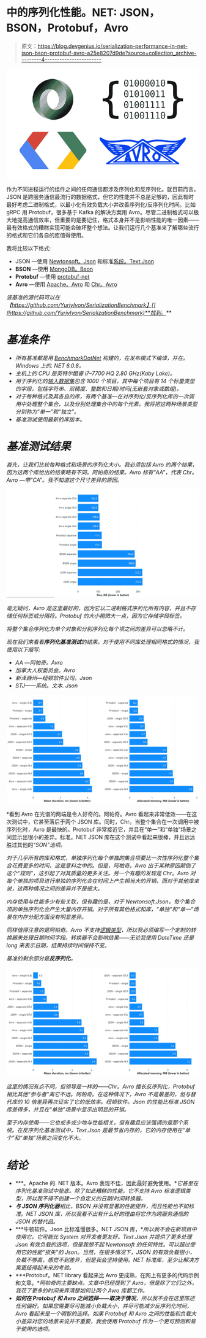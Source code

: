 # 中的序列化性能。NET: JSON，BSON，Protobuf，Avro

> 原文：<https://blog.devgenius.io/serialization-performance-in-net-json-bson-protobuf-avro-a25e8207d9de?source=collection_archive---------4----------------------->

![](img/2a31cf69486370da02440104e745e22a.png)

作为不同进程运行的组件之间的任何通信都涉及序列化和反序列化。就目前而言，JSON 是跨服务通信最流行的数据格式，但它的性能并不总是足够的，因此有时最好考虑二进制格式，以最小化有效负载大小并改善序列化/反序列化时间。比如 gRPC 用 Protobuf，很多基于 Kafka 的解决方案用 Avro。尽管二进制格式可以极大地提高通信效率，但重要的是要记住，格式本身并不是影响性能的唯一因素——最有效格式的糟糕实现可能会破坏整个想法。让我们运行几个基准来了解哪些流行的格式和它们各自的库值得使用。

我将比较以下格式:

*   JSON —使用 [Newtonsoft。Json](https://www.newtonsoft.com/json) 和标准[系统。Text.Json](https://docs.microsoft.com/en-us/dotnet/api/system.text.json?view=net-6.0)
*   **BSON** —使用 [MongoDB。Bson](https://www.nuget.org/packages/mongodb.bson/)
*   **Protobuf** —使用 [protobuf-net](https://github.com/protobuf-net/protobuf-net)
*   **Avro** —使用 [Apache。Avro](https://github.com/apache/avro) 和 [Chr。Avro](https://github.com/ch-robinson/dotnet-avro)

*该基准的源代码可以在【https://github.com/YuriyIvon/SerializationBenchmark】[](https://github.com/YuriyIvon/SerializationBenchmark)**找到。***

# *基准条件*

*   *所有基准都是用 [BenchmarkDotNet](https://benchmarkdotnet.org/articles/overview.html) 构建的，在发布模式下编译，并在。Windows 上的. NET 6.0.8。*
*   *主机上的 CPU 是英特尔酷睿 i7–7700 HQ 2.80 GHz(Kaby Lake)。*
*   *用于序列化的[输入数据集](https://github.com/YuriyIvon/SerializationBenchmark/blob/master/SerializationBenchmark/1000%20Sales%20Records.csv)包含 1000 个项目，其中每个项目有 14 个标量类型的字段，包括字符串、双精度、整数和日期/时间(无嵌套对象或数组)。*
*   *对于每种格式及其各自的库，有两个基准—在对序列化/反序列化库的一次调用中处理整个集合，以及分别处理集合中的每个元素。我将把这两种场景类型分别称为“单一”和“独立”。*
*   *基准测试使用最新的库版本。*

# *基准测试结果*

*首先，让我们比较每种格式和场景的序列化大小。我必须包括 Avro 的两个结果，因为这两个库给出的结果略有不同。阿帕奇的结果。Avro 标有“AA”，代表 Chr。Avro —带“CA”。我不知道这个尺寸差异的原因。*

*![](img/89fa5f042ffb8bcc54298050a21af1f4.png)*

*毫无疑问，Avro 是这里最好的，因为它以二进制格式序列化所有内容，并且不存储任何标签或分隔符。Protobuf 的大小稍微大一点，因为它存储字段标签。*

*将整个集合序列化为单个对象和分别序列化每个项之间的差异可以忽略不计。*

*现在我们来看看**序列化基准测试**的结果。对于使用不同库处理相同格式的情况，我使用以下缩写:*

*   *AA —阿帕奇。Avro*
*   *加拿大人权委员会。Avro*
*   *新泽西州—纽顿软件公司。Json*
*   *STJ——系统。文本. Json*

*![](img/839b776c5603eb46f9031ab0bb292a4d.png)*

*看到 Avro 在光谱的两端是令人好奇的。阿帕奇。Avro 看起来非常低效——在这次测试中，它甚至落后于两个 JSON 库。同时，Chr。当整个集合在一次调用中被序列化时，Avro 是最快的。Protobuf 非常接近它，并且在“单一”和“单独”场景之间显示出很小的差异。标准。NET JSON 库在这个测试中看起来很棒，并且远远胜过其他的“*SON”选项。*

*对于几乎所有的库和格式，单独序列化每个单独的集合项要比一次性序列化整个集合花费更多的时间，这是意料之中的。但是，阿帕奇。Avro 出于某种原因颠倒了这个“规则”，这引起了对其质量的更多关注。另一个有趣的发现是 Chr。Avro 对每个单独的项目进行单独的序列化会在时间上产生相当大的开销，而对于其他库来说，这两种情况之间的差异并不是很大。*

*内存使用与性能多少有些关联，但有趣的是，对于 Newtonsoft.Json，每个集合项的单独序列化会产生大量内存开销。对于所有其他格式和库，“单独”和“单一”场景在内存分配方面没有明显差异。*

*同样值得注意的是阿帕奇。Avro 不支持[逻辑类型](https://marcosschroh.github.io/dataclasses-avroschema/logical_types/)，所以我必须编写一个定制的转换器来处理日期时间字段。转换器不会影响结果——无论我使用 DateTime 还是 long 来表示日期，结果持续时间保持不变。*

*基准的剩余部分是**反序列化**。*

*![](img/6378a040b8a8c0f26788123365075f95.png)*

*这里的情况有点不同，但领导是一样的——Chr。Avro 擅长反序列化，Protobuf 相比其他“参与者”离它不远。阿帕奇。在这种情况下，Avro 不是最差的，但与替代库的 10 倍差异再次证实了它的低效率。纽顿软件。Json 的性能比标准 JSON 库差得多，并且在“单独”场景中显示出明显的开销。*

*至于内存使用——它也或多或少地与性能相关，但有趣且应该强调的是那个系统。在反序列化基准测试中，Text.Json 是最节省内存的，它的内存使用在“单个”和“单独”场景之间变化不大。*

# *结论*

*   ***。Apache 的. NET 版本。Avro 表现不佳，因此最好避免使用。**它甚至在序列化基准测试中垫底。除了如此糟糕的性能，它不支持 Avro 标准逻辑类型，所以我不得不创建一个自定义的日期/时间转换器。*
*   ***与 JSON 序列化器**相比，BSON 并没有显著的性能提升，而且性能也不如标准。NET JSON 库，所以我看不出有什么好的理由将它作为跨服务通信的 JSON 的替代品。*
*   ***牛顿软件。Json 比标准慢很多。NET JSON 库，**所以我不会在新项目中使用它。它可能比 System 对开发者更友好。Text.Json 并提供了更多处理 Json 有效负载的选项，但是我想不起 Newtonsoft 的任何特性。可以超过使用它的性能“损失”的 Json。当然，在很多情况下，JSON 的有效负载很小，负载不够高，感觉不到差异，但是我会坚持使用。NET 标准库，至少让解决方案更经得起未来的考验。*
*   ***Protobuf。NET library 看起来比 Avro 更成熟，在网上有更多的代码示例和文章。**阿帕奇的主要缺点。文章中已经提到了 Avro，但是除了它们之外，我花了更多的时间来弄清楚如何让两个 Avro 库都工作。*
*   ***如何在 Protobuf 和 Avro 之间选择——取决于情况**，所以我不会在这里陈述任何偏好。如果您需要尽可能减小负载大小，并尽可能减少反序列化时间，Avro 看起来是一个明智的选择。如果 Protobuf 和 Avro 之间的性能和负载大小差异对您的场景来说并不重要，我会使用 Protobuf 作为一个更可预测和易于使用的选项。*